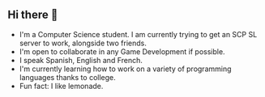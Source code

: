 ## Hi there 👋

<!--
**WiCald/WiCald** is a ✨ _special_ ✨ repository because its `README.md` (this file) appears on your GitHub profile.

Here are some ideas to get you started:

- 🔭 I’m currently working on ...
- 🌱 I’m currently learning ...
- 👯 I’m looking to collaborate on ...
- 🤔 I’m looking for help with ...
- 💬 Ask me about ...
- 📫 How to reach me: ...
- 😄 Pronouns: ...
- ⚡ Fun fact: ...
-->
- I'm a Computer Science student. I am currently trying to get an SCP SL server to work, alongside two friends.
- I'm open to collaborate in any Game Development if possible.
- I speak Spanish, English and French.
- I'm currently learning how to work on a variety of programming languages thanks to college.
- Fun fact: I like lemonade.

